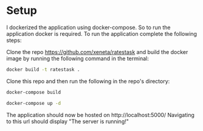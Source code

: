 # Setup

I dockerized the application using docker-compose.
So to run the application docker is required.
To run the application complete the following steps:

Clone the repo https://github.com/xeneta/ratestask and build the docker image by running the following command in the terminal:

```bash
docker build -t ratestask .
```

Clone this repo and then run the following in the repo's directory:

```bash
docker-compose build
```

```bash
docker-compose up -d
```

The application should now be hosted on http://localhost:5000/
Navigating to this url should display "The server is running!"